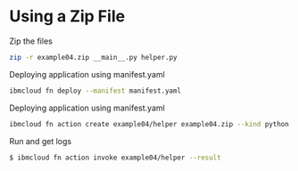 
# Using a Zip File

Zip the files 

```sh
zip -r example04.zip __main__.py helper.py
```

Deploying application using manifest.yaml

```sh
ibmcloud fn deploy --manifest manifest.yaml
```

Deploying application using manifest.yaml

```sh
ibmcloud fn action create example04/helper example04.zip --kind python:3.7
```

Run and get logs

```bash
$ ibmcloud fn action invoke example04/helper --result
```



